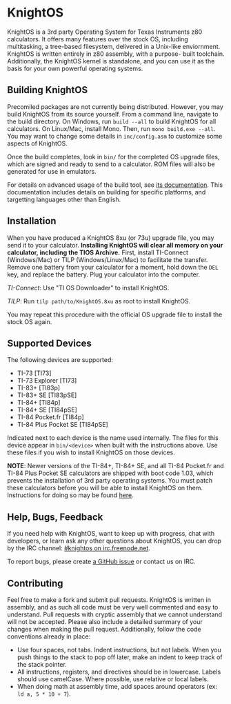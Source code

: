 # KnightOS

KnightOS is a 3rd party Operating System for Texas Instruments z80 calculators. It offers
many features over the stock OS, including multitasking, a tree-based filesystem, delivered
in a Unix-like enviornment. KnightOS is written entirely in z80 assembly, with a purpose-
built toolchain. Additionally, the KnightOS kernel is standalone, and you can use it as the
basis for your own powerful operating systems.

## Building KnightOS

Precomiled packages are not currently being distributed. However, you may build KnightOS from
its source yourself. From a command line, navigate to the build directory. On Windows, run
`build --all` to build KnightOS for all calculators. On Linux/Mac, install Mono. Then, run
`mono build.exe --all`. You may want to change some details in `inc/config.asm` to customize
some aspects of KnightOS.

Once the build completes, look in `bin/` for the completed OS upgrade files, which are signed
and ready to send to a calculator. ROM files will also be generated for use in emulators.

For details on advanced usage of the build tool, see
[its documentation](https://github.com/SirCmpwn/KnightOS/blob/master/docs/build/build-tool.md).
This documentation includes details on building for specific platforms, and targetting
languages other than English.

## Installation

When you have produced a KnightOS 8xu (or 73u) upgrade file, you may send it to your calculator.
**Installing KnightOS will clear all memory on your calculator, including the TIOS Archive.**
First, install TI-Connect (Windows/Mac) or TILP (Windows/Linux/Mac) to facilitate the transfer.
Remove one battery from your calculator for a moment, hold down the `DEL` key, and replace the
battery. Plug your calculator into the computer.

*TI-Connect*: Use "TI OS Downloader" to install KnightOS.

*TILP*: Run `tilp path/to/KnightOS.8xu` as root to install KnightOS.

You may repeat this procedure with the official OS upgrade file to install the stock OS again.

## Supported Devices

The following devices are supported:

* TI-73 [TI73]
* TI-73 Explorer [TI73]
* TI-83+ [TI83p]
* TI-83+ SE [TI83pSE]
* TI-84+ [TI84p]
* TI-84+ SE [TI84pSE]
* TI-84 Pocket.fr [TI84p]
* TI-84 Plus Pocket SE [TI84pSE]

Indicated next to each device is the name used internally. The files for this device appear in
`bin/<device>` when built with the instructions above. Use these files if you wish to install
KnightOS on those devices.

**NOTE**: Newer versions of the TI-84+, TI-84+ SE, and all TI-84 Pocket.fr and TI-84 Plus Pocket SE
calculators are shipped with boot code 1.03, which prevents the installation of 3rd party operating
systems. You must patch these calculators before you will be able to install KnightOS on them.
Instructions for doing so may be found [here](https://github.com/SirCmpwn/KnightOS/tree/master/boot-patch).

## Help, Bugs, Feedback

If you need help with KnightOS, want to keep up with progress, chat with developers, or learn
ask any other questions about KnightOS, you can drop by the IRC channel: [#knightos on
irc.freenode.net](http://webchat.freenode.net/?channels=knightos).

To report bugs, please create [a GitHub issue](https://github.com/SirCmpwn/KnightOS/issues/new)
or contact us on IRC.

## Contributing

Feel free to make a fork and submit pull requests. KnightOS is written in assembly, and as such all
code must be very well commented and easy to understand. Pull requests with cryptic assembly that we
cannot understand will not be accepted. Please also include a detailed summary of your changes when
making the pull request. Additionally, follow the code conventions already in place:

* Use four spaces, not tabs. Indent instructions, but not labels. When you push things to the stack
  to pop off later, make an indent to keep track of the stack pointer.
* All instructions, registers, and directives should be in lowercase. Labels should use camelCase.
  Where possible, use relative or local labels.
* When doing math at assembly time, add spaces around operators (ex: `ld a, 5 * 10 + 7`).
